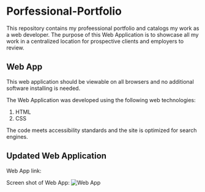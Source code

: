 # Porfessional-Portfolio

This repository contains my profeessional portfolio and catalogs my work as a web developer. The purpose of this Web Application is to showcase all my work in a centralized location for prospective clients and employers to review.

## Web App 

This web application should be viewable on all browsers and no additional software installing is needed.

The Web Application was developed using the following web technologies:
1. HTML
2. CSS

The code meets accessibility standards and the site is optimized for search engines.

## Updated Web Application

Web App link: 

Screen shot of Web App:
![Web App]()